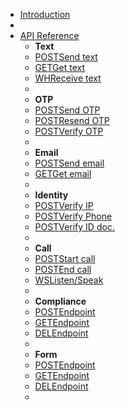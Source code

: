 - [Introduction](/api-reference/)
- <br/>
- [API Reference]()
  - <b>Text</b>
  - <a href="#/api-reference/text/send" title="Contiguity Docs | Send text"><span class="http-method POST">POST</span>Send text</a>
  - <a href="#/api-reference/text/get" title="Contiguity Docs | Get text"><span class="http-method GET">GET</span>Get text</a>
  - <a href="#/api-reference/text/receive" title="Contiguity Docs | Receive text"><span class="http-method WH">WH</span>Receive text</a>
  - <br/>
  - <b>OTP</b>
  - <a href="#/api-reference/otp/send" title="Contiguity Docs | Send OTP"><span class="http-method POST">POST</span>Send OTP</a>
  - <a href="#/api-reference/otp/resend" title="Contiguity Docs | Resend OTP"><span class="http-method POST">POST</span>Resend OTP</a>
  - <a href="#/api-reference/otp/verify" title="Contiguity Docs | Verify OTP"><span class="http-method POST">POST</span>Verify OTP</a>
  - <br/>
  - <b>Email</b>
  - <a href="#/api-reference/email/send" title="Contiguity Docs | Send emaile"><span class="http-method POST">POST</span>Send email</a>
  - <a href="#/api-reference/email/get" title="Contiguity Docs | Get email"><span class="http-method GET">GET</span>Get email</a>
  - <br/>
  - <b>Identity</b>
  - <a href="#/api-reference/identity/ip" title="Contiguity Docs | Verify IP"><span class="http-method POST">POST</span>Verify IP</a>
  - <a href="#/api-reference/identity/number" title="Contiguity Docs | Verify number"><span class="http-method POST">POST</span>Verify Phone</a>
  - <a href="#/api-reference/identity/scan-id-doc" title="Contiguity Docs | Verify ID Document"><span class="http-method POST">POST</span>Verify ID doc.</a>
  - <br/>
  - <b>Call</b>
  - <a href="#/api-reference/call/start" title="Contiguity Docs | Start call"><span class="http-method POST">POST</span>Start call</a>
  - <a href="#/api-reference/call/end" title="Contiguity Docs | End call"><span class="http-method POST">POST</span>End call</a>
  - <a href="#/api-reference/call/websocket" title="Contiguity Docs | WebSocket"><span class="http-method WS">WS</span>Listen/Speak</a>
  - <br/>
  - <b>Compliance</b>
  - <a href="#/api-reference/compliance/secret" title="API Reference"><span class="http-method POST">POST</span>Endpoint</a>
  - <a href="#/api-reference/compliance/secret" title="API Reference"><span class="http-method GET">GET</span>Endpoint</a>
  - <a href="#/api-reference/compliance/secret" title="API Reference"><span class="http-method DEL">DEL</span>Endpoint</a>
  - <br/>
  - <b>Form</b>
  - <a href="#/api-reference/form/secret" title="API Reference"><span class="http-method POST">POST</span>Endpoint</a>
  - <a href="#/api-reference/form/secret" title="API Reference"><span class="http-method GET">GET</span>Endpoint</a>
  - <a href="#/api-reference/form/secret" title="API Reference"><span class="http-method DEL">DEL</span>Endpoint</a>
  - <br/>